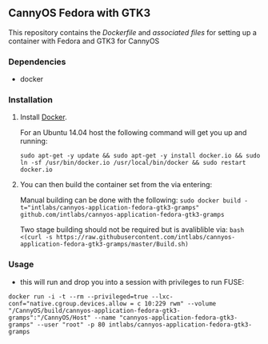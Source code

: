 ## CannyOS Fedora with GTK3


This repository contains the *Dockerfile* and *associated files* for setting up a container with Fedora and GTK3 for CannyOS

### Dependencies

* docker


### Installation

1. Install [Docker](https://www.docker.io/).

	For an Ubuntu 14.04 host the following command will get you up and running:

	`sudo apt-get -y update && sudo apt-get -y install docker.io && sudo ln -sf /usr/bin/docker.io /usr/local/bin/docker && sudo restart docker.io`

2. You can then build the container set from the via entering:

	Manual building can be done with the following:
	`sudo docker build -t="intlabs/cannyos-application-fedora-gtk3-gramps" github.com/intlabs/cannyos-application-fedora-gtk3-gramps`

	Two stage building should not be required but is avaliblible via:
	`bash <(curl -s https://raw.githubusercontent.com/intlabs/cannyos-application-fedora-gtk3-gramps/master/Build.sh)`

	
### Usage

* this will run and drop you into a session with privileges to run FUSE:

`docker run -i -t --rm --privileged=true --lxc-conf="native.cgroup.devices.allow = c 10:229 rwm" --volume "/CannyOS/build/cannyos-application-fedora-gtk3-gramps":"/CannyOS/Host" --name "cannyos-application-fedora-gtk3-gramps" --user "root" -p 80 intlabs/cannyos-application-fedora-gtk3-gramps`
